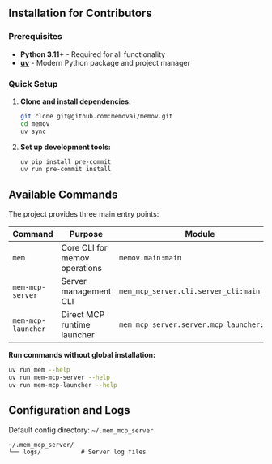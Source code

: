 
## Installation for Contributors

### Prerequisites

- **Python 3.11+** - Required for all functionality
- **[uv](https://docs.astral.sh/uv/getting-started/installation/)** - Modern Python package and project manager

### Quick Setup

1. **Clone and install dependencies:**
   ```bash
   git clone git@github.com:memovai/memov.git
   cd memov
   uv sync
   ```

2. **Set up development tools:**
   ```bash
   uv pip install pre-commit
   uv run pre-commit install
   ```


## Available Commands

The project provides three main entry points:

| Command | Purpose | Module |
|---------|---------|---------|
| `mem` | Core CLI for memov operations | `memov.main:main` |
| `mem-mcp-server` | Server management CLI | `mem_mcp_server.cli.server_cli:main` |
| `mem-mcp-launcher` | Direct MCP runtime launcher | `mem_mcp_server.server.mcp_launcher:main` |

**Run commands without global installation:**
```bash
uv run mem --help
uv run mem-mcp-server --help
uv run mem-mcp-launcher --help
```

## Configuration and Logs

Default config directory: `~/.mem_mcp_server`

```
~/.mem_mcp_server/
└── logs/           # Server log files
```